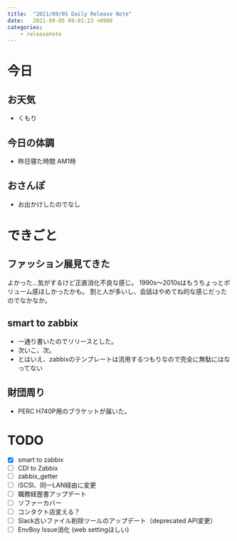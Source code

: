 ```yaml
---
title:  "2021/09/05 Daily Release Note"
date:   2021-09-05 09:01:23 +0900
categories:
	- releasenote
---
```

# 今日

## お天気

* くもり

## 今日の体調

* 昨日寝た時間 AM1時

## おさんぽ

* お出かけしたのでなし

# できごと

## ファッション展見てきた

よかった…気がするけど正直消化不良な感じ。 1990s〜2010sはもうちょっとボリューム感ほしかったかも。
割と人が多いし、会話はやめてね的な感じだったのでなかなか。

## smart to zabbix

* 一通り書いたのでリリースとした。
* 次いこ、次。
* とはいえ、zabbixのテンプレートは流用するつもりなので完全に無駄にはなってない

## 財団周り

* PERC H740P用のブラケットが届いた。

# TODO 

- [x] smart to zabbix
- [ ] CDI to Zabbix
- [ ] zabbix_getter
- [ ] iSCSI、同一LAN経由に変更
- [ ] 職務経歴書アップデート
- [ ] ソファーカバー
- [ ] コンタクト店変える？
- [ ] Slack古いファイル削除ツールのアップデート（deprecated API変更）
- [ ] EnvBoy Issue消化 (web settingほしい)
